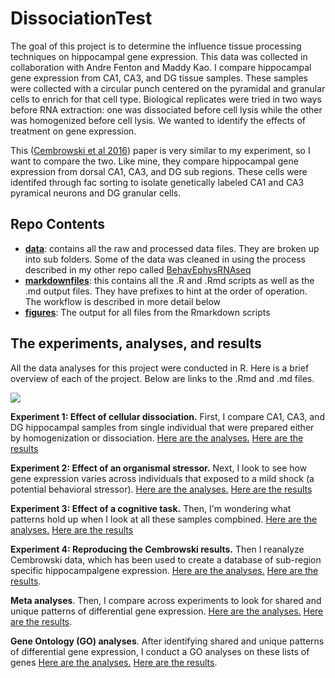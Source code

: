 # DissociationTest

The goal of this project is to determine the influence tissue processing techniques on hippocampal gene expression. This data was collected in collaboration with Andre Fenton and Maddy Kao. I compare hippocampal gene expression from CA1, CA3, and DG tissue samples. These samples were collected with a circular punch centered on the pyramidal and granular cells to enrich for that cell type. Biological replicates were tried in two ways before RNA extraction: one was dissociated before cell lysis while the other was homogenized before cell lysis. We wanted to identify the effects of treatment on gene expression. 

This ([Cembrowski et al 2016](https://elifesciences.org/content/5/e14997#fig1s3)) paper is very similar to my experiment, so I want to compare the two. Like mine, they compare hippocampal gene expression from dorsal CA1, CA3, and DG sub regions. These cells were identifed through fac sorting to isolate genetically labeled CA1 and CA3 pyramical neurons and DG granular cells. 

## Repo Contents
- [**data**]((./data/)): contains all the raw and processed data files. They are broken up into sub folders. Some of the data was cleaned in using the process described in my other repo called [BehavEphysRNAseq](https://github.com/raynamharris/BehavEphyRNAseq)
- [**markdownfiles**](./markdownfiles/): this contains all the .R and .Rmd scripts as well as the .md output files. They have prefixes to hint at the order of operation. The workflow is described in more detail below
- [**figures**](./figures/): The output for all files from the Rmarkdown scripts

## The experiments, analyses, and results
All the data analyses for this project were conducted in R. Here is a brief overview of each of the project. Below are links to the .Rmd and .md files.

![](./figures/00_methodsoverview/dissociationmethods-01.png=100x20)

**Experiment 1: Effect of cellular dissociation.**  First, I compare CA1, CA3, and DG hippocampal samples from single individual that were prepared either by homogenization or dissociation. [Here are the analyses.](./markdownfiles/01_DissociationTest.Rmd) [Here are the results](./markdownfiles/01_DissociationTest.md)

**Experiment 2: Effect of an organismal stressor.**  Next, I look to see how gene expression varies across individuals that exposed to a mild shock (a potential behavioral stressor). [Here are the analyses.](./markdownfiles/02_StressTest.Rmd) [Here are the results](./markdownfiles/02_StressTest.md)

**Experiment 3: Effect of a cognitive task.** Then, I'm wondering what patterns hold up when I look at all these samples compbined. [Here are the analyses.](./markdownfiles/03_CognitionTest.Rmd) [Here are the results](./markdownfiles/03_CognitionTest.md)

**Experiment 4: Reproducing the Cembrowski results.** Then I reanalyze Cembrowski data, which has been used to create a database of sub-region specific hippocampalgene expression. [Here are the analyses.](./markdownfiles/04_Cembrowski.Rmd) [Here are the results](./markdownfiles/04_Cembrowski.md).

**Meta analyses**. Then, I compare across experiments to look for shared and unique patterns of differential gene expression.
[Here are the analyses.](./markdownfiles/05_metaanlyses.Rmd) [Here are the results](./markdownfiles/05_metaanlyses.md).

**Gene Ontology (GO) analyses**. After identifying shared and unique patterns of differential gene expression, I conduct a GO analyses on these lists of genes
[Here are the analyses.](./markdownfiles/06_GO_MWU/06_GO_MWU.Rmd) [Here are the results](./markdownfiles/06_GO_MWU/06_GO_MWU.md).
